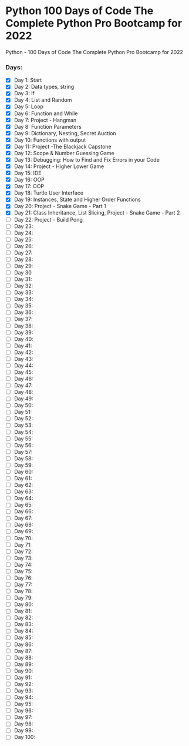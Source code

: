 # Python 100 Days of Code The Complete Python Pro Bootcamp for 2022
Python - 100 Days of Code The Complete Python Pro Bootcamp for 2022

### Days: ###
- [x] Day 1: Start
- [x] Day 2: Data types, string
- [X] Day 3: If
- [X] Day 4: List and Random
- [X] Day 5: Loop
- [X] Day 6: Function and While
- [X] Day 7: Project - Hangman 
- [X] Day 8: Function Parameters
- [X] Day 9: Dictionary, Nesting, Secret Auction
- [X] Day 10: Functions with output
- [X] Day 11: Project -The Blackjack Capstone
- [X] Day 12: Scope & Number Guessing Game
- [X] Day 13: Debugging: How to Find and Fix Errors in your Code
- [X] Day 14: Project - Higher Lower Game 
- [X] Day 15: IDE
- [X] Day 16: OOP
- [X] Day 17: OOP
- [X] Day 18: Turtle User Interface
- [X] Day 19: Instances, State and Higher Order Functions
- [X] Day 20: Project - Snake Game - Part 1
- [X] Day 21: Class Inheritance, List Slicing, Project - Snake Game - Part 2
- [ ] Day 22: Project - Build Pong
- [ ] Day 23: 
- [ ] Day 24:
- [ ] Day 25:
- [ ] Day 26:
- [ ] Day 27:
- [ ] Day 28:
- [ ] Day 29:
- [ ] Day 30
- [ ] Day 31: 
- [ ] Day 32: 
- [ ] Day 33:
- [ ] Day 34:
- [ ] Day 35:
- [ ] Day 36:
- [ ] Day 37:
- [ ] Day 38:
- [ ] Day 39:
- [ ] Day 40:
- [ ] Day 41: 
- [ ] Day 42: 
- [ ] Day 43:
- [ ] Day 44:
- [ ] Day 45:
- [ ] Day 46:
- [ ] Day 47:
- [ ] Day 48:
- [ ] Day 49:
- [ ] Day 50:
- [ ] Day 51: 
- [ ] Day 52: 
- [ ] Day 53:
- [ ] Day 54:
- [ ] Day 55:
- [ ] Day 56:
- [ ] Day 57:
- [ ] Day 58:
- [ ] Day 59:
- [ ] Day 60:
- [ ] Day 61: 
- [ ] Day 62: 
- [ ] Day 63:
- [ ] Day 64:
- [ ] Day 65:
- [ ] Day 66:
- [ ] Day 67:
- [ ] Day 68:
- [ ] Day 69:
- [ ] Day 70:
- [ ] Day 71: 
- [ ] Day 72: 
- [ ] Day 73:
- [ ] Day 74:
- [ ] Day 75:
- [ ] Day 76:
- [ ] Day 77:
- [ ] Day 78:
- [ ] Day 79:
- [ ] Day 80:
- [ ] Day 81: 
- [ ] Day 82: 
- [ ] Day 83:
- [ ] Day 84:
- [ ] Day 85:
- [ ] Day 86:
- [ ] Day 87:
- [ ] Day 88:
- [ ] Day 89:
- [ ] Day 90:
- [ ] Day 91: 
- [ ] Day 92: 
- [ ] Day 93:
- [ ] Day 94:
- [ ] Day 95:
- [ ] Day 96:
- [ ] Day 97:
- [ ] Day 98:
- [ ] Day 99:
- [ ] Day 100: